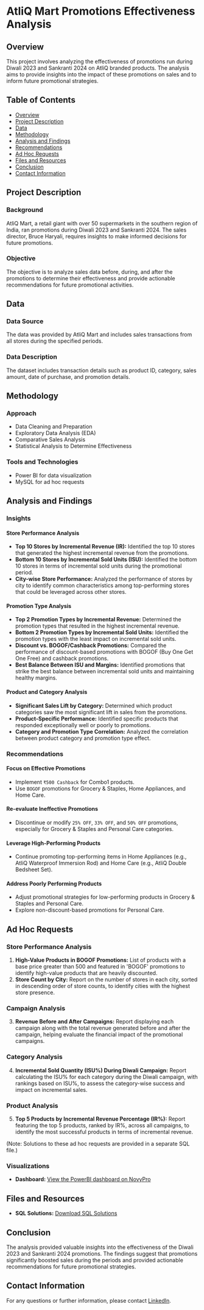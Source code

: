 # AtliQ Mart Promotions Effectiveness Analysis

## Overview
This project involves analyzing the effectiveness of promotions run during Diwali 2023 and Sankranti 2024 on AtliQ branded products. The analysis aims to provide insights into the impact of these promotions on sales and to inform future promotional strategies.

## Table of Contents
- [Overview](#overview)
- [Project Description](#project-description)
- [Data](#data)
- [Methodology](#methodology)
- [Analysis and Findings](#analysis-and-findings)
- [Recommendations](#recommendations)
- [Ad Hoc Requests](#ad-hoc-requests)
- [Files and Resources](#files-and-resources)
- [Conclusion](#conclusion)
- [Contact Information](#contact-information)

## Project Description
### Background
AtliQ Mart, a retail giant with over 50 supermarkets in the southern region of India, ran promotions during Diwali 2023 and Sankranti 2024. The sales director, Bruce Haryali, requires insights to make informed decisions for future promotions.

### Objective
The objective is to analyze sales data before, during, and after the promotions to determine their effectiveness and provide actionable recommendations for future promotional activities.

## Data
### Data Source
The data was provided by AtliQ Mart and includes sales transactions from all stores during the specified periods.

### Data Description
The dataset includes transaction details such as product ID, category, sales amount, date of purchase, and promotion details.

## Methodology
### Approach
- Data Cleaning and Preparation
- Exploratory Data Analysis (EDA)
- Comparative Sales Analysis
- Statistical Analysis to Determine Effectiveness

### Tools and Technologies
- Power BI for data visualization
- MySQL for ad hoc requests

## Analysis and Findings
### Insights
#### Store Performance Analysis
- **Top 10 Stores by Incremental Revenue (IR):** Identified the top 10 stores that generated the highest incremental revenue from the promotions.
- **Bottom 10 Stores by Incremental Sold Units (ISU):** Identified the bottom 10 stores in terms of incremental sold units during the promotional period.
- **City-wise Store Performance:** Analyzed the performance of stores by city to identify common characteristics among top-performing stores that could be leveraged across other stores.

#### Promotion Type Analysis
- **Top 2 Promotion Types by Incremental Revenue:** Determined the promotion types that resulted in the highest incremental revenue.
- **Bottom 2 Promotion Types by Incremental Sold Units:** Identified the promotion types with the least impact on incremental sold units.
- **Discount vs. BOGOF/Cashback Promotions:** Compared the performance of discount-based promotions with BOGOF (Buy One Get One Free) and cashback promotions.
- **Best Balance Between ISU and Margins:** Identified promotions that strike the best balance between incremental sold units and maintaining healthy margins.

#### Product and Category Analysis
- **Significant Sales Lift by Category:** Determined which product categories saw the most significant lift in sales from the promotions.
- **Product-Specific Performance:** Identified specific products that responded exceptionally well or poorly to promotions.
- **Category and Promotion Type Correlation:** Analyzed the correlation between product category and promotion type effect.

### Recommendations
#### Focus on Effective Promotions
- Implement `₹500 Cashback` for Combo1 products.
- Use `BOGOF` promotions for Grocery & Staples, Home Appliances, and Home Care.

#### Re-evaluate Ineffective Promotions
- Discontinue or modify `25% OFF`, `33% OFF`, and `50% OFF` promotions, especially for Grocery & Staples and Personal Care categories.

#### Leverage High-Performing Products
- Continue promoting top-performing items in Home Appliances (e.g., AtliQ Waterproof Immersion Rod) and Home Care (e.g., AtliQ Double Bedsheet Set).

#### Address Poorly Performing Products
- Adjust promotional strategies for low-performing products in Grocery & Staples and Personal Care.
- Explore non-discount-based promotions for Personal Care.

## Ad Hoc Requests
### Store Performance Analysis
1. **High-Value Products in BOGOF Promotions:** List of products with a base price greater than 500 and featured in 'BOGOF' promotions to identify high-value products that are heavily discounted.
2. **Store Count by City:** Report on the number of stores in each city, sorted in descending order of store counts, to identify cities with the highest store presence.

### Campaign Analysis
3. **Revenue Before and After Campaigns:** Report displaying each campaign along with the total revenue generated before and after the campaign, helping evaluate the financial impact of the promotional campaigns.

### Category Analysis
4. **Incremental Sold Quantity (ISU%) During Diwali Campaign:** Report calculating the ISU% for each category during the Diwali campaign, with rankings based on ISU%, to assess the category-wise success and impact on incremental sales.

### Product Analysis
5. **Top 5 Products by Incremental Revenue Percentage (IR%):** Report featuring the top 5 products, ranked by IR%, across all campaigns, to identify the most successful products in terms of incremental revenue.

(Note: Solutions to these ad hoc requests are provided in a separate SQL file.)

### Visualizations
- **Dashboard:** [View the PowerBI dashboard on NovyPro](https://novypro.com/link_to_your_dashboard)

## Files and Resources
- **SQL Solutions:** [Download SQL Solutions](https://github.com/yourusername/yourrepository/blob/main/AtliQ_Mart_Promotions_Effectiveness/AdHoc_Solutions.sql)

## Conclusion
The analysis provided valuable insights into the effectiveness of the Diwali 2023 and Sankranti 2024 promotions. The findings suggest that promotions significantly boosted sales during the periods and provided actionable recommendations for future promotional strategies.

## Contact Information
For any questions or further information, please contact [LinkedIn](https://www.linkedin.com/in/rachana-hadke).
